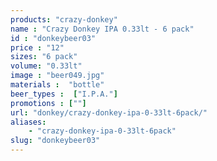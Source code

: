 ```yaml
---
products: "crazy-donkey"
name : "Crazy Donkey IPA 0.33lt - 6 pack"
id : "donkeybeer03"
price : "12"
sizes: "6 pack"
volume: "0.33lt"
image : "beer049.jpg"
materials :  "bottle"
beer_types :  ["I.P.A."]
promotions : [""]
url: "donkey/crazy-donkey-ipa-0-33lt-6pack/"
aliases: 
    - "crazy-donkey-ipa-0-33lt-6pack"
slug: "donkeybeer03"
---
```

